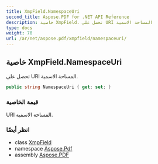 ```yaml
---
title: XmpField.NamespaceUri
second_title: Aspose.PDF for .NET API Reference
description: خاصية XmpField. تحصل على URI المساحة الاسمية
type: docs
weight: 70
url: /ar/net/aspose.pdf/xmpfield/namespaceuri/
---
```

## خاصية XmpField.NamespaceUri

تحصل على URI المساحة الاسمية.

```csharp
public string NamespaceUri { get; set; }
```

### قيمة الخاصية

URI المساحة الاسمية.

### انظر أيضًا

* class [XmpField](../)
* namespace [Aspose.Pdf](../../../aspose.pdf/)
* assembly [Aspose.PDF](../../../)